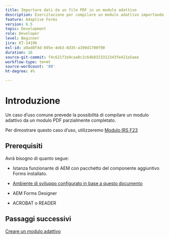 ```yaml
---
title: Importare dati da un file PDF in un modulo adattivo
description: Esercitazione per compilare un modulo adattivo importando un file PDF
feature: Adaptive Forms
version: 6.5
topic: Development
role: Developer
level: Beginner
jira: KT-14196
exl-id: a9ad8f4d-695e-4eb3-8d35-a399d1700f90
duration: 16
source-git-commit: f4c621f3a9caa8c2c64b8323312343fe421a5aee
workflow-type: tm+mt
source-wordcount: '89'
ht-degree: 4%

---
```


# Introduzione

Un caso d’uso comune prevede la possibilità di compilare un modulo adattivo da un modulo PDF parzialmente completato.

Per dimostrare questo caso d’uso, utilizzeremo [Modulo IRS F23](./assets/f23.pdf)

## Prerequisiti

Avrà bisogno di quanto segue:

* Istanza funzionante di AEM con pacchetto del componente aggiuntivo Forms installato.

* [Ambiente di sviluppo configurato in base a questo documento](https://experienceleague.adobe.com/docs/experience-manager-learn/forms/creating-your-first-osgi-bundle/create-your-first-osgi-bundle.html)

* AEM Forms Designer

* ACROBAT o READER

## Passaggi successivi

[Creare un modulo adattivo](./create-adaptive-form.md)
